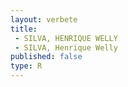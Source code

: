 ```yaml
---
layout: verbete
title:
 - SILVA, HENRIQUE WELLY
 - SILVA, Henrique Welly
published: false
type: R
---
```



